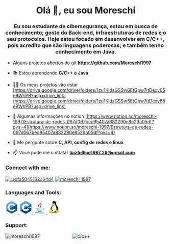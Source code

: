 <h1 align="center">Olá 👋, eu sou Moreschi</h1>
<h3 align="center">Eu sou estudante de cibersegurança, estou em busca de conhecimento; gosto do Back-end, infraestruturas de redes e o seu protocolos. Hoje estou focado em desenvolver em C/C++, pois acredito que são linguagens poderosas; e também tenho conhecimento em Java.</h3>

- Alguns projetos abertos do git **https://github.com/Moreschi1997**

- 📚 Estou aprendendo **C/C++ e Java**

- 👨‍💻 Os meus projetos vão estar [https://drive.google.com/drive/folders/1zu1KldsGSSw6EtGpw7ItDexy65e9WhPB?usp=drive_link](https://drive.google.com/drive/folders/1zu1KldsGSSw6EtGpw7ItDexy65e9WhPB?usp=drive_link)

- 📝 Algumas informações no notion [https://www.notion.so/moreschi-1997/Estrutura-de-redes-097d067bec95407a882290e8529a05df?pvs=4](https://www.notion.so/moreschi-1997/Estrutura-de-redes-097d067bec95407a882290e8529a05df?pvs=4)

- 💬 Me pergunte sobre **C, API, config de redes e linux**

- 📫 Você pode me contatar **luizfellipe1997.29@gmail.com**

<h3 align="left">Connect with me:</h3>
<p align="left">
<a href="https://twitter.com/@dfa5045162c64d4" target="blank"><img align="center" src="https://raw.githubusercontent.com/rahuldkjain/github-profile-readme-generator/master/src/images/icons/Social/twitter.svg" alt="@dfa5045162c64d4" height="30" width="40" /></a>
<a href="https://discord.gg/moreschi_1997" target="blank"><img align="center" src="https://raw.githubusercontent.com/rahuldkjain/github-profile-readme-generator/master/src/images/icons/Social/discord.svg" alt="moreschi_1997" height="30" width="40" /></a>
</p>

<h3 align="left">Languages and Tools:</h3>
<p align="left"> <a href="https://www.cprogramming.com/" target="_blank" rel="noreferrer"> <img src="https://raw.githubusercontent.com/devicons/devicon/master/icons/c/c-original.svg" alt="c" width="40" height="40"/> </a> <a href="https://www.w3schools.com/cpp/" target="_blank" rel="noreferrer"> <img src="https://raw.githubusercontent.com/devicons/devicon/master/icons/cplusplus/cplusplus-original.svg" alt="cplusplus" width="40" height="40"/> </a> <a href="https://www.java.com" target="_blank" rel="noreferrer"> <img src="https://raw.githubusercontent.com/devicons/devicon/master/icons/java/java-original.svg" alt="java" width="40" height="40"/> </a> <a href="https://www.linux.org/" target="_blank" rel="noreferrer"> <img src="https://raw.githubusercontent.com/devicons/devicon/master/icons/linux/linux-original.svg" alt="linux" width="40" height="40"/> </a> </p>

<h3 align="left">Support:</h3>
<p><a href="https://www.buymeacoffee.com/moreschi1997"> <img align="left" src="https://cdn.buymeacoffee.com/buttons/v2/default-yellow.png" height="50" width="210" alt="moreschi1997" /></a><a href="https://ko-fi.com/c/c++"> <img align="left" src="https://cdn.ko-fi.com/cdn/kofi3.png?v=3" height="50" width="210" alt="c/c++" /></a></p><br><br>

